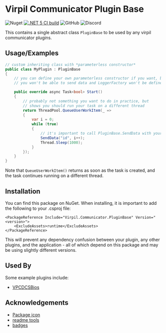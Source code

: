 
# Virpil Communicator Plugin Base

![Nuget](https://img.shields.io/nuget/v/Virpil.Communicator.PluginBase?style=flat-square)
[![.NET 5 CI build](https://github.com/charliefoxtwo/Virpil-Communicator-PluginBase/actions/workflows/ci-build.yml/badge.svg?branch=develop)](https://github.com/charliefoxtwo/Virpil-Communicator-PluginBase/actions/workflows/ci-build.yml)
![GitHub](https://img.shields.io/github/license/charliefoxtwo/Virpil-Communicator-PluginBase?style=flat-square)
![Discord](https://img.shields.io/discord/840762843917582347?style=flat-square)


This contains a single abstract class `PluginBase` to be used by any virpil communicator plugins.

## Usage/Examples

```c#
// custom inheriting class with *parameterless constructor*
public class MyPlugin : PluginBase
{
    // you can define your own parameterless constructor if you want, but
    // you won't be able to send data and LoggerFactory won't be defined

    public override async Task<bool> Start()
    {
        // probably not something you want to do in practice, but
        // shows you should run your task on a different thread
        return ThreadPool.QueueUserWorkItem(_ =>
        {
            var i = 0;
            while (true)
            {
                // it's important to call PluginBase.SendData with your data
                SendData("id", i++);
                Thread.Sleep(1000);
            }
        });
    }
}
```
Note that `QueueUserWorkItem()` returns as soon as the task is created, and the task continues running on a different thread.


## Installation

You can find this package on NuGet. When installing, it is important to add the following to your .csproj file:
```
<PackageReference Include="Virpil.Communicator.PluginBase" Version="<version>">
    <ExcludeAssets>runtime</ExcludeAssets>
</PackageReference>
```

This will prevent any dependency confusion between your plugin, any other plugins, and the application - all of which depend on this package and may be using slightly different versions.

## Used By

Some example plugins include:

- [VPCDCSBios]()


## Acknowledgements

- [Package icon](https://www.freepik.com)
- [readme tools](https://readme.so)
- [badges](https://shields.io)
  